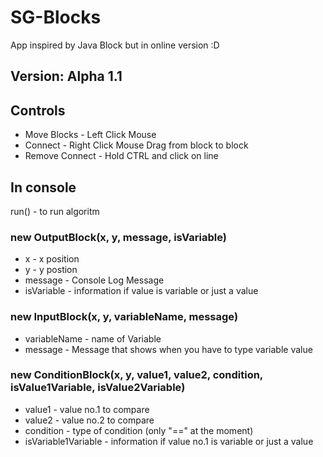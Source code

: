 # SG-Blocks
App inspired by Java Block but in online version :D
## Version: Alpha 1.1
## Controls
* Move Blocks - Left Click Mouse
* Connect - Right Click Mouse Drag from block to block
* Remove Connect - Hold CTRL and click on line

## In console
run() - to run algoritm
### new OutputBlock(x, y, message, isVariable)
* x - x position
* y - y postion
* message - Console Log Message
* isVariable - information if value is variable or just a value
### new InputBlock(x, y, variableName, message)
* variableName - name of Variable
* message - Message that shows when you have to type variable value
### new ConditionBlock(x, y, value1, value2, condition, isValue1Variable, isValue2Variable)
* value1 - value no.1 to compare
* value2 - value no.2 to compare
* condition - type of condition (only "==" at the moment)
* isVariable1Variable - information if value no.1 is variable or just a value
